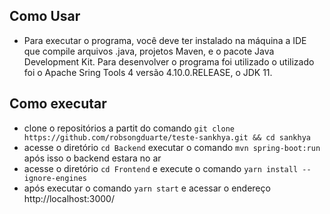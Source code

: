 ## Como Usar
* Para executar o programa, você deve ter instalado na máquina a IDE que compile arquivos .java, projetos Maven, e o pacote Java Development Kit. Para desenvolver o programa foi utilizado o utilizado foi o Apache Sring Tools 4 versão 4.10.0.RELEASE, o JDK 11.

## Como executar
* clone o repositórios a partit do comando `git clone https://github.com/robsongduarte/teste-sankhya.git && cd sankhya`
* acesse o diretório `cd Backend` executar o comando `mvn spring-boot:run` após isso o backend estara no ar
* acesse o diretório `cd Frontend` e execute o comando `yarn install --ignore-engines`
* após executar o comando `yarn start` e acessar o endereço http://localhost:3000/
